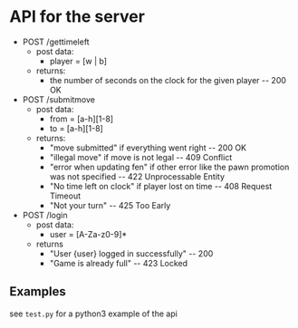 # API for the server

* POST /gettimeleft
  * post data:
    * player = [w | b]
  * returns:
    * the number of seconds on the clock for the given player -- 200 OK
* POST /submitmove
  * post data:
    * from = [a-h][1-8]
    * to = [a-h][1-8]
  * returns:
    * "move submitted" if everything went right -- 200 OK
    * "illegal move" if move is not legal -- 409 Conflict
    * "error when updating fen" if other error like the pawn promotion was not specified -- 422 Unprocessable Entity
    * "No time left on clock" if player lost on time -- 408 Request Timeout
    * "Not your turn" -- 425 Too Early
* POST /login
  * post data:
    * user = [A-Za-z0-9]*
  * returns
    * "User {user} logged in successfully" -- 200
    * "Game is already full" -- 423 Locked


## Examples

see `test.py` for a python3 example of the api
